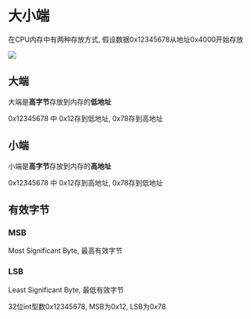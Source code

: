 <!--
 * @Description: 
 * @Version: 1.0
 * @Author: dmjcb
 * @Email:  
 * @Date: 2022-04-10 22:17:31
 * @LastEditors: dmjcb
 * @LastEditTime: 2023-04-23 09:53:08
-->

# 大小端

在CPU内存中有两种存放方式, 假设数据0x12345678从地址0x4000开始存放

![](/.imgur/2022-4-10-2302.svg)

## 大端

大端是**高字节**存放到内存的**低地址**

$0x12345678$ 中 $0x12$存到低地址, $0x78$存到高地址

## 小端

小端是**高字节**存放到内存的**高地址**

$0x12345678$ 中 $0x12$存到高地址, $0x78$存到低地址

## 有效字节

### MSB

Most Significant Byte, 最高有效字节

### LSB

Least Significant Byte, 最低有效字节

32位int型数$0x12345678$, MSB为$0x12$, LSB为$0x78$
